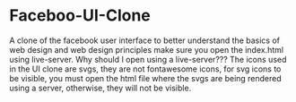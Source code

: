 # Faceboo-UI-Clone
A clone of the facebook user interface to better understand the basics of web design and web design principles
make sure you open the index.html using live-server.
Why should I open using a live-server???
The icons used in the UI clone are svgs, they are not fontawesome icons, for svg icons to be visible, you must open the html file where the svgs are being rendered 
using a server, otherwise, they will not be visible.
